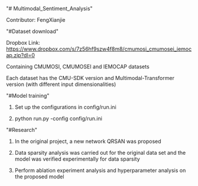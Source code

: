 "# Multimodal_Sentiment_Analysis" 

Contributor: FengXianjie

"#Dataset download"


Dropbox Link: https://www.dropbox.com/s/7z56hf9szw4f8m8/cmumosi_cmumosei_iemocap.zip?dl=0

Containing CMUMOSI, CMUMOSEI and IEMOCAP datasets

Each dataset has the CMU-SDK version and Multimodal-Transformer version (with different input dimensionalities)

"#Model training"
1. Set up the configurations in config/run.ini


2. python run.py -config config/run.ini

"#Research"

1. In the original project, a new network QRSAN was proposed


2. Data sparsity analysis was carried out for the original data set and the model was verified experimentally for data sparsity


3. Perform ablation experiment analysis and hyperparameter analysis on the proposed model

